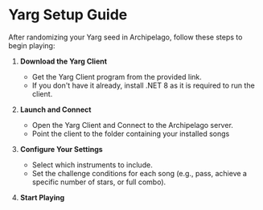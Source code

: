 # Yarg Setup Guide

After randomizing your Yarg seed in Archipelago, follow these steps to begin playing:

1. **Download the Yarg Client**  
   - Get the Yarg Client program from the provided link.
   - If you don't have it already, install .NET 8 as it is required to run the client.

2. **Launch and Connect**  
   - Open the Yarg Client and Connect to the Archipelago server.
   - Point the client to the folder containing your installed songs

3. **Configure Your Settings**  
   - Select which instruments to include.
   - Set the challenge conditions for each song (e.g., pass, achieve a specific number of stars, or full combo).

4. **Start Playing**  